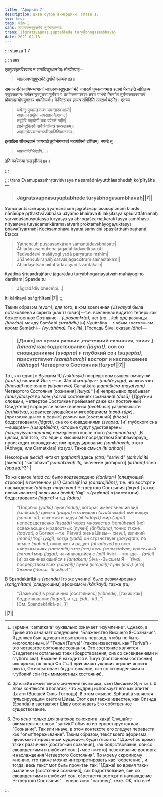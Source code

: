 ```yaml
---
title: 'Афоризм 7'
description: Шива сутра вимаршини. Глава 1.
toc: true
tags: vim-1
sans: जाग्रत्स्वप्नसुषुप्तभेदे तुर्याभोगसम्भवः
trans: Jāgratsvapnasuṣuptabhede turyābhogasambhavaḥ
date: 2021-02-18
---
```


::: stanza 1.7


;;; sans

एवमुपसंहृतविश्वस्य न समाधिव्युत्थानभेदः कोऽपीत्याह—


> **जाग्रत्स्वप्नसुषुप्तभेदे तुर्याभोगसम्भवः॥७॥**


समनन्तरनिरूपयिष्यमाणानां जाग्रत्स्वप्नसुषुप्तानां भेदे नानारूपे पृथक्त्वावभास उद्यमो भैरव इति लक्षितस्य स्फुरत्तात्मनः सर्वदशानुस्यूतस्य तुर्यस्य य आभोगश्चमत्कारः तस्य सम्भवो नित्यमेव तुर्यचमत्कारमयत्वं प्रोक्तमहायोगयुक्तस्य भवतीत्यर्थः। केचित्सम्भव इत्यत्र संविदिति स्पष्टार्थं पठन्ति। एतच्च

>यथेन्दुः पुष्पसङ्काशः समन्तादवभासते|    
आह्लादनसमूहेन जगदाह्लादयेत्क्षणात्|    
तद्वद्देवि महायोगी यदा पर्यटते महीम्|    
ज्ञानेन्दुकिरणैः सर्वैर्जगच्चित्रं समस्तकम्॥     
आह्लादयेत्समन्तात्तदवीच्यादिशिवान्तकम्।

इत्यादिना श्रीचन्द्रज्ञाने जागरादौ तुर्याभोगमयत्वं महायोगिनो दर्शितम्। स्पन्दे तु

>जाग्रदादिविभेदेऽपि...।

इति कारिकया सङ्गृहीतम्॥७॥
 
;;;


;;; trans
Evamupasaṁhṛtaviśvasya na samādhivyutthānabhedaḥ ko'pītyāha—


>### Jāgratsvapnasuṣuptabhede turyābhogasambhavaḥ||7||


Samanantaranirūpayiṣyamāṇānāṁ jāgratsvapnasuṣuptānāṁ bhede nānārūpe pṛthaktvāvabhāsa udyamo bhairava iti lakṣitasya sphurattātmanaḥ sarvadaśānusyūtasya turyasya ya ābhogaścamatkāraḥ tasya sambhavo nityameva turyacamatkāramayatvaṁ proktamahāyogayuktasya bhavatītyarthaḥ| Kecitsambhava ityatra saṁviditi spaṣṭārthaṁ paṭhanti| Etacca

>Yathenduḥ puṣpasaṅkāśaḥ samantādavabhāsate|    
Āhlādanasamūhena jagadāhlādayetkṣaṇāt|    
Tadvaddevi mahāyogī yadā paryaṭate mahīm|    
Jñānendukiraṇaiḥ sarvairjagaccitraṁ samastakam||    
Āhlādayetsamantāttadavīcyādiśivāntakam|

ityādinā śrīcandrajñāne jāgarādau turyābhogamayatvaṁ mahāyogino darśitam| Spande tu

>Jāgradādivibhede'pi...|

iti kārikayā saṅgṛhītam||7||
;;; 


Таким образом _(evam)_, для того, в ком вселенная _(viśvasya)_ была остановлена и скрыта [как таковая] --т.е. вселенная видится теперь как божественное Сознание-- _(upasaṁhṛta)_, нет _(na... kaḥ api)_ разницы _(bhedaḥ)_ между Samādhi _(samādhi)_ [и] Vyutthāna --любым состоянием кроме Samādhi-- _(vyutthāna)_. Так _(iti)_, [Господь Śiva] сказал _(āha)_—


>### [Даже] во время разных [состояний сознания, таких ] _(bhede)_ как бодрствование _(jāgrat)_, сон со сновидениями _(svapna)_ и глубокий сон _(suṣupta)_, присутствуют _(sambhavaḥ)_ восторг и наслаждение _(ābhoga)_ Четвертого Состояния _(turya)_||7||


Тот, кто един [с Высшим Я] _(yuktasya)_ посредством вышеупомянутой _(prokta)_ великой Йоги --т.е. Śāmbhavopāya-- _(mahā-yoga)_, испытывает _(bhavati)_ постоянно _(nityam eva)_ Camatkāra _(camatkāra-mayatvam)_ Четвертого Состояния [сознания] _(turya)_^ [и] непрерывно пребывает _(anusyūtasya)_ во всех _(sarva)_ состояниях (сознания) _(daśā)_. [Другими словами, Четвертое Состояние пребывает даже как постоянный Свидетель] в процессе возникновения _(avabhāse)_ раздельности _(pṛthaktva)_, характеризующейся многообразием _(nānā-rūpe)_, [проявляющимся в форме] различных [состояний] _(bhede)_ бодрствования _(jāgrat)_, сна со сновидениями _(svapna)_ [и] глубокого сна --suṣupta-- _(suṣuptānām)_, которые будут удостоверены _(nirūpayiṣyamāṇānām)_ немедленно после этого _(samanantara)_. [В целом, для того, кто един с Высшим Я посредством Śāmbhavopāya], происходит порождение, или продуцирование _(sambhavaḥ)_ этого [Ābhoga, или Camatkāra] _(tasya)_. Таков смысл _(iti arthaḥ)_|

Некоторые _(kecid)_ читают _(paṭhanti)_ здесь _(atra)_ "saṁvid" _(saṁvid iti)_ [вместо] "sambhava" _(sambhavaḥ iti)_, значение [которого] _(artham)_ ясно _(spaṣṭa)_^3^ |

То же самое _(etad ca)_ было подтверждено _(darśitam)_ [следующей строфой] в почтенном _(śrī)_ Candrajñāna _(candrajñāne)_, т.е. что восторг и наслаждение _(ābhoga-mayatvam)_ Четвертого Состояния _(turya)_ [также испытываются] великими _(mahā)_ Yogī-s _(yoginaḥ)_ в (состоянии) бодрствования _(jāgarā)_ и т.д. _(ādau)_:

>"Подобно _(yathā)_ луне _(induḥ)_, которая имеет внеший вид _(saṅkāśaḥ)_ цветка _(puṣpa)_ и освещает _(avabhāsate)_ все вокруг _(samantāt)_, освежая и радуя _(āhlādayet)_ мир _(jagat)_ непосредственно _(kṣaṇāt)_ через множество _(samūhena)_ [их] освежающих и радостных [лучей] _(āhlādana)_, точно также _(tadvat)_, о Богиня --т.е. Pārvatī, жена Шивы-- _(devi)_!, великий _(mahā)_ Yogī _(yogī)_, когда _(yadā)_ он странствует _(paryaṭate)_ по земле _(mahīm)_, оживляет и радует _(āhlādayet)_ во всех направлениях _(samantāt)_ этот _(tad)_ весь _(samastakam)_ красочный _(citram)_ мир _(jagat)_, начинающийся с _(ādi)_ Avīci --тип ада-- _(avīci)_ [и] заканчивающийся в _(antakam)_ Śiva --Высшем Я-- _(śiva)_, посредством всех _(sarvaiḥ)_ лучей _(kiraṇaiḥ)_ луны _(indu)_ [его] Знания _(jñāna... iti ādinā)_"|

В Spandakārikā-s _(spande)_ [то же учение] было резюмировано _(saṅgṛhītam)_ [следующим] афоризмом _(kārikayā)_ также _(tu)_:

>"Даже _(api)_ в различных [состояниях] _(vibhede)_, [таких как] бодрствование _(jāgrat)_, и т.д. _(ādi... iti)_..."|    
[См. Spandakārikā-s I, 3]

||7||


-----

1. Термин "camatkāra" буквально означает "изумление". Однако, в Трике это означает следующее: "Блаженство Высшего Я-Сознания". Я должен был адекватно выстроить перевод, чтобы не быть многословным. И "Турья (Turya)" (также известная, как "Turīya") - это четвертое состояние сознания. Это состояние является Свидетелем остальных трех (бодрствования, сна со сновидениями и глубого сна). Высшее Я находится в Turya (постоянном состоянии) все время, но когда Он (Ты!) принимает условие ограниченного опыта, Он испытывает бодрствование, сон со сновидениями и глубокий сон (три мимолетных состояния).

2. Sphurattā имеет много значений (вспышка, свет Высшего Я, и т.п.). В этом контексте я полагаю, что мудрец использует его как эпитет Шакти (Высшей Силы Господа). В этом смысле, Sphurattā является пульсирующим светом Шивы. Этот свет также известен, как Спанда (Spanda) и заставляет Шиву осознавать Его собственное существование.

3. Это ясно только для знатоков санскрита, хаха! Слушайте внимательно: слово "saṁvid" обычно интерпретируется как "Сознание". Так или иначе, в этом контексте его следует перевести как "опыт/переживание". Таким образом, текст всего афоризма, прокомментированный мудрецом, будет гласить: "[Даже] во время таких различных [состояний сознания], как бодрствование, сон со сновидениями и глубокий сон, [имеет место] переживание восторга и наслаждения Четвертого Состояния". По моему скромному мнению, его также можно интерпретировать как "обретение", и тогда, весь текст мог быть прочитан так: "[Даже] во время таких различных [состояний сознания], как бодрствование, сон со сновидениями и глубокий сон, обретается восторг и наслаждение Четвертого Состояния". Теперь ясно "наконец", хехе. OK, это все!

::: 
